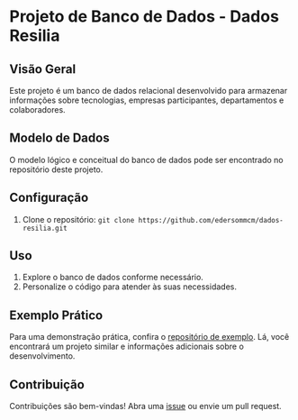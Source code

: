 # Projeto de Banco de Dados - Dados Resilia

## Visão Geral

Este projeto é um banco de dados relacional desenvolvido para armazenar informações sobre tecnologias, empresas participantes, departamentos e colaboradores.

## Modelo de Dados

O modelo lógico e conceitual do banco de dados pode ser encontrado no repositório deste projeto.

## Configuração

1. Clone o repositório: `git clone https://github.com/edersommcm/dados-resilia.git`

## Uso

1. Explore o banco de dados conforme necessário.
2. Personalize o código para atender às suas necessidades.

## Exemplo Prático

Para uma demonstração prática, confira o [repositório de exemplo](https://github.com/edersonmcm/tbIndividualMDL3). Lá, você encontrará um projeto similar e informações adicionais sobre o desenvolvimento.

## Contribuição

Contribuições são bem-vindas! Abra uma [issue](https://github.com/edersonmcm/dados-resilia/issues) ou envie um pull request.
